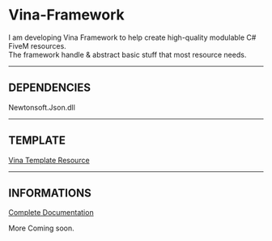 # Vina-Framework
I am developing Vina Framework to help create high-quality modulable C# FiveM resources.  
The framework handle &amp; abstract basic stuff that most resource needs.  
  
---
  
## DEPENDENCIES
Newtonsoft.Json.dll
  
---
  
## TEMPLATE
[Vina Template Resource](https://github.com/VinaStar/Vina-Framework-Resource)
  
---
  
## INFORMATIONS
[Complete Documentation](http://vinasky.online/Vina-Framework-Doc/)  
  
More Coming soon.
